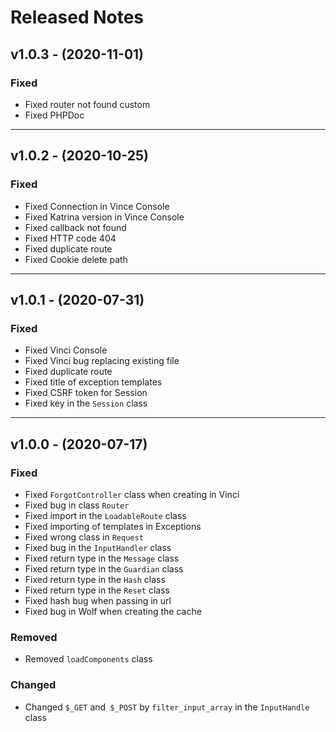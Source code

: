 # Released Notes

## v1.0.3 - (2020-11-01)

### Fixed

- Fixed router not found custom
- Fixed PHPDoc

--------------------------------------------------------------------

## v1.0.2 - (2020-10-25)

### Fixed

- Fixed Connection in Vince Console
- Fixed Katrina version in Vince Console
- Fixed callback not found
- Fixed HTTP code 404
- Fixed duplicate route
- Fixed Cookie delete path

--------------------------------------------------------------------

## v1.0.1 - (2020-07-31)

### Fixed

- Fixed Vinci Console
- Fixed Vinci bug replacing existing file
- Fixed duplicate route
- Fixed title of exception templates
- Fixed CSRF token for Session
- Fixed key in the `Session` class

--------------------------------------------------------------------

## v1.0.0 - (2020-07-17)

### Fixed

- Fixed `ForgotController` class when creating in Vinci
- Fixed bug in class `Router`
- Fixed import in the `LoadableRoute` class
- Fixed importing of templates in Exceptions
- Fixed wrong class in `Request`
- Fixed bug in the `InputHandler` class
- Fixed return type in the `Message` class
- Fixed return type in the `Guardian` class
- Fixed return type in the `Hash` class
- Fixed return type in the `Reset` class
- Fixed hash bug when passing in url
- Fixed bug in Wolf when creating the cache

### Removed

- Removed `loadComponents` class

### Changed

- Changed `$_GET` and` $_POST` by `filter_input_array` in the `InputHandle` class